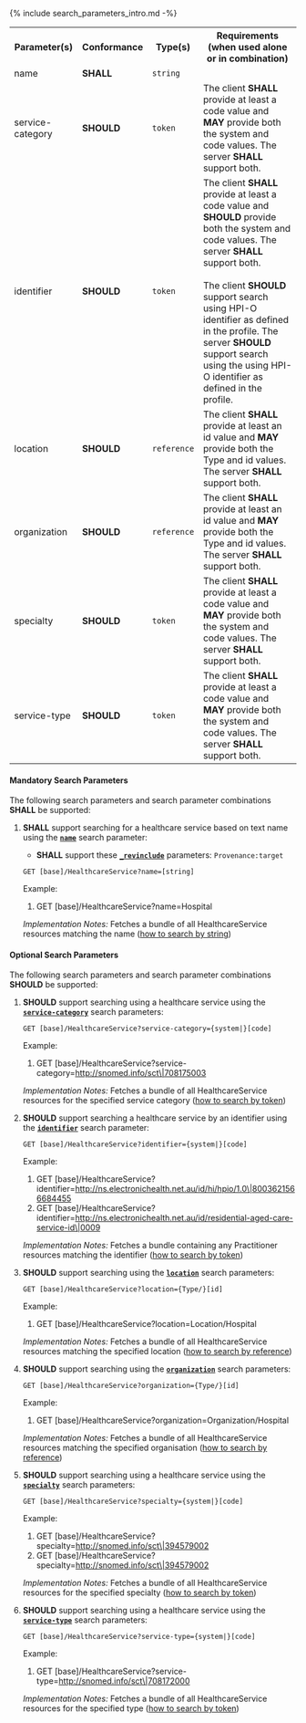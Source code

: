 {% include search_parameters_intro.md -%}
<table class="list" width="100%">
<tbody>
  <tr>
    <th>Parameter(s)</th>
    <th>Conformance</th>
    <th>Type(s)</th>
    <th>Requirements (when used alone or in combination)</th>
  </tr>
  <tr>
        <td>name</td>
        <td><b>SHALL</b></td>
        <td><code>string</code></td>
        <td></td>
  </tr>
  <tr>
        <td>service-category</td>
        <td><b>SHOULD</b></td>
        <td><code>token</code></td>
        <td>The client <b>SHALL</b> provide at least a code value and <b>MAY</b> provide both the system and code values. The server <b>SHALL</b> support both.</td>
  </tr>
  <tr>
        <td>identifier</td>
        <td><b>SHOULD</b></td>
        <td><code>token</code></td>
        <td>The client <b>SHALL</b> provide at least a code value and <b>SHOULD</b> provide both the system and code values. The server <b>SHALL</b> support both. <br/><br/> The client <b>SHOULD</b> support search using HPI-O identifier as defined in the profile. The server <b>SHOULD</b> support search using the using HPI-O identifier as defined in the profile.</td>
  </tr>
  <tr>
        <td>location</td>
        <td><b>SHOULD</b></td>
        <td><code>reference</code></td>
        <td>The client <b>SHALL</b> provide at least an id value and <b>MAY</b> provide both the Type and id values. The server <b>SHALL</b> support both.</td>
  </tr>
  <tr>
        <td>organization</td>
        <td><b>SHOULD</b></td>
        <td><code>reference</code></td>
        <td>The client <b>SHALL</b> provide at least an id value and <b>MAY</b> provide both the Type and id values. The server <b>SHALL</b> support both.</td>
  </tr>
  <tr>
        <td>specialty</td>
        <td><b>SHOULD</b></td>
        <td><code>token</code></td>
        <td>The client <b>SHALL</b> provide at least a code value and <b>MAY</b> provide both the system and code values. The server <b>SHALL</b> support both.</td>
  </tr>
  <tr>
        <td>service-type</td>
        <td><b>SHOULD</b></td>
        <td><code>token</code></td>
        <td>The client <b>SHALL</b> provide at least a code value and <b>MAY</b> provide both the system and code values. The server <b>SHALL</b> support both.</td>
  </tr>
 </tbody>
</table>


#### Mandatory Search Parameters

The following search parameters and search parameter combinations **SHALL** be supported:

1. **SHALL** support searching for a healthcare service based on text name using the **[`name`](https://hl7.org/fhir/R4/organization.html#search)** search parameter:
    - **SHALL** support these **[`_revinclude`](http://hl7.org/fhir/R4/search.html#revinclude)** parameters: `Provenance:target`
    
    `GET [base]/HealthcareService?name=[string]`

    Example:
    
      1. GET [base]/HealthcareService?name=Hospital

    *Implementation Notes:* Fetches a bundle of all HealthcareService resources matching the name ([how to search by string](http://hl7.org/fhir/R4/search.html#string))

#### Optional Search Parameters

The following search parameters and search parameter combinations **SHOULD** be supported:

1. **SHOULD** support searching using a healthcare service using the **[`service-category`](https://hl7.org/fhir/R4/healthcareservice.html#search)** search parameters:
    
    `GET [base]/HealthcareService?service-category={system|}[code]`

    Example:
    
      1. GET [base]/HealthcareService?service-category=http://snomed.info/sct\|708175003

    *Implementation Notes:* Fetches a bundle of all HealthcareService resources for the specified service category ([how to search by token](http://hl7.org/fhir/R4/search.html#token))

1. **SHOULD** support searching a healthcare service by an identifier using the **[`identifier`](https://hl7.org/fhir/R4/healthcareservice.html#search)** search parameter:
    
    `GET [base]/HealthcareService?identifier={system|}[code]`

    Example:
    
      1. GET [base]/HealthcareService?identifier=http://ns.electronichealth.net.au/id/hi/hpio/1.0\|8003621566684455
      1. GET [base]/HealthcareService?identifier=http://ns.electronichealth.net.au/id/residential-aged-care-service-id\|0009

    *Implementation Notes:* Fetches a bundle containing any Practitioner resources matching the identifier ([how to search by token](http://hl7.org/fhir/R4/search.html#token))

1. **SHOULD** support searching using the **[`location`](https://hl7.org/fhir/R4/healthcareservice.html#search)** search parameters:
    
    `GET [base]/HealthcareService?location={Type/}[id]`

    Example:
    
      1. GET [base]/HealthcareService?location=Location/Hospital

    *Implementation Notes:* Fetches a bundle of all HealthcareService resources matching the specified location ([how to search by reference](http://hl7.org/fhir/R4/search.html#reference))

1. **SHOULD** support searching using the **[`organization`](https://hl7.org/fhir/R4/healthcareservice.html#search)** search parameters:
    
    `GET [base]/HealthcareService?organization={Type/}[id]`

    Example:
    
      1. GET [base]/HealthcareService?organization=Organization/Hospital

    *Implementation Notes:* Fetches a bundle of all HealthcareService resources matching the specified organisation ([how to search by reference](http://hl7.org/fhir/R4/search.html#reference))

1. **SHOULD** support searching using a healthcare service using the **[`specialty`](https://hl7.org/fhir/R4/healthcareservice.html#search)** search parameters:
    
    `GET [base]/HealthcareService?specialty={system|}[code]`

    Example:
    
      1. GET [base]/HealthcareService?specialty=http://snomed.info/sct\|394579002
      1. GET [base]/HealthcareService?specialty=http://snomed.info/sct\|394579002

    *Implementation Notes:* Fetches a bundle of all HealthcareService resources for the specified specialty ([how to search by token](http://hl7.org/fhir/R4/search.html#token))

1. **SHOULD** support searching using a healthcare service using the **[`service-type`](https://hl7.org/fhir/R4/healthcareservice.html#search)** search parameters:
    
    `GET [base]/HealthcareService?service-type={system|}[code]`

    Example:
    
      1. GET [base]/HealthcareService?service-type=http://snomed.info/sct\|708172000

    *Implementation Notes:* Fetches a bundle of all HealthcareService resources for the specified type ([how to search by token](http://hl7.org/fhir/R4/search.html#token))
